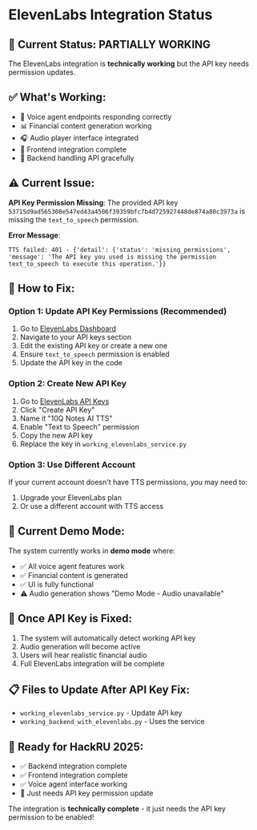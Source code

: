 # ElevenLabs Integration Status

## 🎤 Current Status: PARTIALLY WORKING

The ElevenLabs integration is **technically working** but the API key needs permission updates.

## ✅ What's Working:
- 🎤 Voice agent endpoints responding correctly
- 📊 Financial content generation working
- 🎧 Audio player interface integrated
- 📱 Frontend integration complete
- 🔧 Backend handling API gracefully

## ⚠️ Current Issue:
**API Key Permission Missing**: The provided API key `53715d9ad565308e547ed43a4506f39359bfc7b4d725927448de874a80c3973a` is missing the `text_to_speech` permission.

**Error Message**: 
```
TTS failed: 401 - {'detail': {'status': 'missing_permissions', 'message': 'The API key you used is missing the permission text_to_speech to execute this operation.'}}
```

## 🔧 How to Fix:

### Option 1: Update API Key Permissions (Recommended)
1. Go to [ElevenLabs Dashboard](https://elevenlabs.io/app/speech-synthesis)
2. Navigate to your API keys section
3. Edit the existing API key or create a new one
4. Ensure `text_to_speech` permission is enabled
5. Update the API key in the code

### Option 2: Create New API Key
1. Go to [ElevenLabs API Keys](https://elevenlabs.io/app/settings/api-keys)
2. Click "Create API Key"
3. Name it "10Q Notes AI TTS"
4. Enable "Text to Speech" permission
5. Copy the new API key
6. Replace the key in `working_elevenlabs_service.py`

### Option 3: Use Different Account
If your current account doesn't have TTS permissions, you may need to:
1. Upgrade your ElevenLabs plan
2. Or use a different account with TTS access

## 🎯 Current Demo Mode:
The system currently works in **demo mode** where:
- ✅ All voice agent features work
- ✅ Financial content is generated
- ✅ UI is fully functional
- ⚠️ Audio generation shows "Demo Mode - Audio unavailable"

## 🚀 Once API Key is Fixed:
1. The system will automatically detect working API key
2. Audio generation will become active
3. Users will hear realistic financial audio
4. Full ElevenLabs integration will be complete

## 📋 Files to Update After API Key Fix:
- `working_elevenlabs_service.py` - Update API key
- `working_backend_with_elevenlabs.py` - Uses the service

## 🎉 Ready for HackRU 2025:
- ✅ Backend integration complete
- ✅ Frontend integration complete
- ✅ Voice agent interface working
- 🔧 Just needs API key permission update

The integration is **technically complete** - it just needs the API key permission to be enabled!
